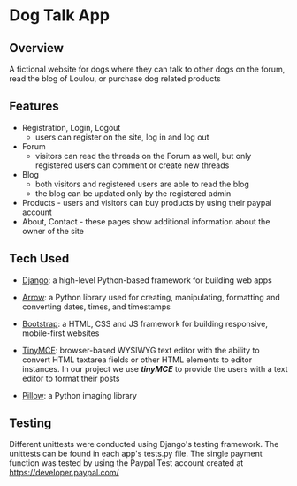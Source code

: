 # Dog Talk App

## Overview

A fictional website for dogs where they can talk to other dogs on the forum, read the blog of Loulou, or purchase dog related products

## Features

- Registration, Login, Logout
    - users can register on the site, log in and log out
- Forum 
    - visitors can read the threads on the Forum as well, but only registered users can comment or create new threads
- Blog
    - both visitors and registered users are able to read the blog
    - the blog can be updated only by the registered admin
- Products - users and visitors can buy products by using their paypal account
- About, Contact - these pages show additional information about the owner of the site

## Tech Used

- [Django](https://www.djangoproject.com/): a high-level Python-based framework for building web apps
	
- [Arrow](https://pypi.python.org/pypi/arrow): a Python library used for creating, manipulating, formatting and converting dates, times, and timestamps

- [Bootstrap](http://getbootstrap.com/): a HTML, CSS and JS framework for building responsive, mobile-first websites
	
- [TinyMCE](https://www.tinymce.com/): browser-based WYSIWYG text editor with the ability to convert HTML textarea fields or other HTML elements to editor instances. In our project we use ***tinyMCE*** to provide the users with a text editor to format their posts
- [Pillow](https://python-pillow.org/): a Python imaging library
	
## Testing

Different unittests were conducted using Django's testing framework. The unittests can be found in each app's tests.py file. The single payment function was tested by using the Paypal Test account created at https://developer.paypal.com/

